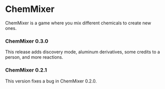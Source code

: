 # ChemMixer
ChemMixer is a game where you mix different chemicals to create new ones.
### ChemMixer 0.3.0
This release adds discovery mode, aluminum derivatives, some credits to a person, and more reactions.
### ChemMixer 0.2.1
This version fixes a bug in ChemMixer 0.2.0.
